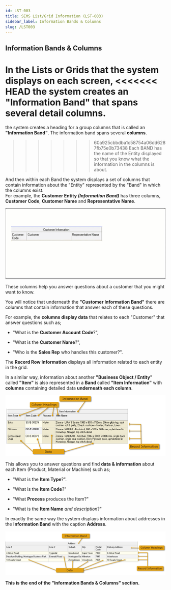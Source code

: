 ```yaml
---
id: LST-003
title: SEMS List/Grid Information (LST-003)
sidebar_label: Information Bands & Columns
slug: /LST003
---
```


## Information Bands & Columns  

In the **Lists** or **Grids** that the system displays on each screen,
<<<<<<< HEAD
the system creates an **"Information Band"** that spans several **detail columns**.  
=======
the system creates a heading for a group columns that is called an **"Information Band"**.  The information band spans several **columns**.  
>>>>>>> 60a925cbbdba1c58754a06dd6287fb75e0b73438
Each BAND has the name of the Entity displayed so that you know what the information in the columns is about.  

And then within each Band the system displays a set of columns that contain
information about the "Entity" represented by the "Band" in which the columns exist.  
For example, the **Customer Entity _(Information Band)_** has three columns, **Customer Code**, **Customer Name** and **Representative Name**.  

![](../static/img/docs/SUI-003/anim01.gif)   

These columns help you answer questions about a customer that you might
want to know.  

You will notice that underneath the **"Customer Information Band"** there
are columns that contain information that answer each of these
questions.  

For example, the **columns display data** that relates to each
"Customer" that answer questions such as;  

-   "What is the **Customer Account Code**?",  

-   "What is the **Customer Name**?",  

-   "Who is the **Sales Rep** who handles this customer?".  

The **Record Row Information** displays all information related to each entity in the grid.  


In a similar way, information about another **"Business Object / Entity"** called
**"Item"** is also represented in a **Band** called **"Item Information"** with
**columns** containing detailed data **underneath each column**.  

![](../static/img/docs/SUI-003/image103.png)   

This allows you to answer questions and find **data & information** about each Item
(Product, Material or Machine) such as;  

-   "What is the **Item Type**?".  

-   "What is the **Item Code**?"  

-   "What **Process** produces the Item?"  

-   "What is the **Item Name** _and description_?"  

In exactly the same way the system displays information about addresses
in the **Information Band** with the caption **Address**.  

![](../static/img/docs/SUI-003/image104.png)   


**This is the end of the "Information Bands & Columns" section.**  
